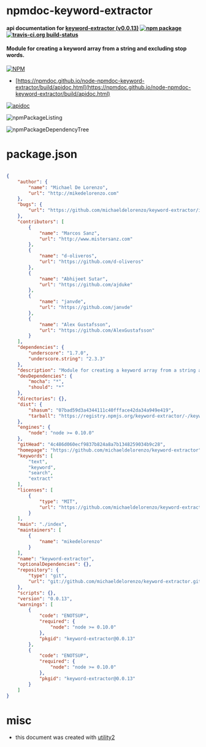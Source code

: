 # npmdoc-keyword-extractor

#### api documentation for  [keyword-extractor (v0.0.13)](https://github.com/michaeldelorenzo/keyword-extractor)  [![npm package](https://img.shields.io/npm/v/npmdoc-keyword-extractor.svg?style=flat-square)](https://www.npmjs.org/package/npmdoc-keyword-extractor) [![travis-ci.org build-status](https://api.travis-ci.org/npmdoc/node-npmdoc-keyword-extractor.svg)](https://travis-ci.org/npmdoc/node-npmdoc-keyword-extractor)

#### Module for creating a keyword array from a string and excluding stop words.

[![NPM](https://nodei.co/npm/keyword-extractor.png?downloads=true&downloadRank=true&stars=true)](https://www.npmjs.com/package/keyword-extractor)

- [https://npmdoc.github.io/node-npmdoc-keyword-extractor/build/apidoc.html](https://npmdoc.github.io/node-npmdoc-keyword-extractor/build/apidoc.html)

[![apidoc](https://npmdoc.github.io/node-npmdoc-keyword-extractor/build/screenCapture.buildCi.browser.%252Ftmp%252Fbuild%252Fapidoc.html.png)](https://npmdoc.github.io/node-npmdoc-keyword-extractor/build/apidoc.html)

![npmPackageListing](https://npmdoc.github.io/node-npmdoc-keyword-extractor/build/screenCapture.npmPackageListing.svg)

![npmPackageDependencyTree](https://npmdoc.github.io/node-npmdoc-keyword-extractor/build/screenCapture.npmPackageDependencyTree.svg)



# package.json

```json

{
    "author": {
        "name": "Michael De Lorenzo",
        "url": "http://mikedelorenzo.com"
    },
    "bugs": {
        "url": "https://github.com/michaeldelorenzo/keyword-extractor/issues"
    },
    "contributors": [
        {
            "name": "Marcos Sanz",
            "url": "http://www.mistersanz.com"
        },
        {
            "name": "d-oliveros",
            "url": "https://github.com/d-oliveros"
        },
        {
            "name": "Abhijeet Sutar",
            "url": "https://github.com/ajduke"
        },
        {
            "name": "janvde",
            "url": "https://github.com/janvde"
        },
        {
            "name": "Alex Gustafsson",
            "url": "https://github.com/AlexGustafsson"
        }
    ],
    "dependencies": {
        "underscore": "1.7.0",
        "underscore.string": "2.3.3"
    },
    "description": "Module for creating a keyword array from a string and excluding stop words.",
    "devDependencies": {
        "mocha": "*",
        "should": "*"
    },
    "directories": {},
    "dist": {
        "shasum": "07bad59d3a4344111c40ffface42da34a949e419",
        "tarball": "https://registry.npmjs.org/keyword-extractor/-/keyword-extractor-0.0.13.tgz"
    },
    "engines": {
        "node": "node >= 0.10.0"
    },
    "gitHead": "4c486d060ecf9837b824a8a7b1348259034b9c28",
    "homepage": "https://github.com/michaeldelorenzo/keyword-extractor",
    "keywords": [
        "text",
        "keyword",
        "search",
        "extract"
    ],
    "licenses": [
        {
            "type": "MIT",
            "url": "https://github.com/michaeldelorenzo/keyword-extractor/raw/master/LICENSE"
        }
    ],
    "main": "./index",
    "maintainers": [
        {
            "name": "mikedelorenzo"
        }
    ],
    "name": "keyword-extractor",
    "optionalDependencies": {},
    "repository": {
        "type": "git",
        "url": "git://github.com/michaeldelorenzo/keyword-extractor.git"
    },
    "scripts": {},
    "version": "0.0.13",
    "warnings": [
        {
            "code": "ENOTSUP",
            "required": {
                "node": "node >= 0.10.0"
            },
            "pkgid": "keyword-extractor@0.0.13"
        },
        {
            "code": "ENOTSUP",
            "required": {
                "node": "node >= 0.10.0"
            },
            "pkgid": "keyword-extractor@0.0.13"
        }
    ]
}
```



# misc
- this document was created with [utility2](https://github.com/kaizhu256/node-utility2)
